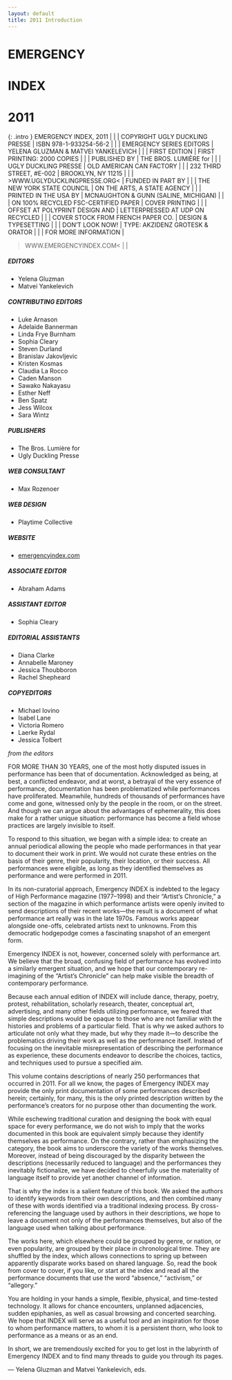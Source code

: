 ```yaml
---
layout: default
title: 2011 Introduction
---
```


# EMERGENCY
# INDEX
# 2011

{: .intro }
EMERGENCY INDEX, 2011 |  | 
 | COPYRIGHT UGLY DUCKLING PRESSE | 
ISBN 978-1-933254-56-2 |  | 
 | EMERGENCY SERIES EDITORS | 
YELENA GLUZMAN & MATVEI YANKELEVICH |  | 
 | FIRST EDITION | 
FIRST PRINTING: 2000 COPIES |  | 
 | PUBLISHED BY | 
THE BROS. LUMIÈRE for |  | 
 | UGLY DUCKLING PRESSE | 
OLD AMERICAN CAN FACTORY |  | 
 | 232 THIRD STREET, #E-002 | 
BROOKLYN, NY 11215 |  | 
 | >WWW.UGLYDUCKLINGPRESSE.ORG< | 
FUNDED IN PART BY |  | 
 | THE NEW YORK STATE COUNCIL | 
ON THE ARTS, A STATE AGENCY |  | 
 | PRINTED IN THE USA BY | 
MCNAUGHTON & GUNN (SALINE, MICHIGAN) |  | 
 | ON 100% RECYCLED FSC-CERTIFIED PAPER | 
COVER PRINTING |  | 
 | OFFSET AT POLYPRINT DESIGN AND | 
LETTERPRESSED AT UDP ON RECYCLED |  | 
 | COVER STOCK FROM FRENCH PAPER CO. | 
DESIGN & TYPESETTING |  | 
 | DON’T LOOK NOW! | 
TYPE: AKZIDENZ GROTESK & ORATOR |  | 
 | FOR MORE INFORMATION | 
>WWW.EMERGENCYINDEX.COM< |  | 

<!-- masthead 2011 -->

##### EDITORS

* Yelena Gluzman
* Matvei Yankelevich

##### CONTRIBUTING EDITORS

* Luke Arnason
* Adelaide Bannerman
* Linda Frye Burnham
* Sophia Cleary
* Steven Durland
* Branislav Jakovljevic
* Kristen Kosmas
* Claudia La Rocco
* Caden Manson
* Sawako Nakayasu
* Esther Neff
* Ben Spatz
* Jess Wilcox
* Sara Wintz

##### PUBLISHERS

* The Bros. Lumière for
* Ugly Duckling Presse

##### WEB CONSULTANT

* Max Rozenoer

##### WEB DESIGN

* Playtime Collective

##### WEBSITE

* [emergencyindex.com](http://emergencyindex.com)

##### ASSOCIATE EDITOR

* Abraham Adams

##### ASSISTANT EDITOR

* Sophia Cleary

##### EDITORIAL ASSISTANTS

* Diana Clarke
* Annabelle Maroney
* Jessica Thoubboron
* Rachel Shepheard

##### COPYEDITORS

* Michael Iovino
* Isabel Lane
* Victoria Romero
* Laerke Rydal
* Jessica Tolbert


_from the editors_

FOR MORE THAN 30 YEARS, one of the most hotly disputed issues in performance has been that of documentation. Acknowledged as being, at best, a conflicted endeavor, and at worst, a betrayal of the very essence of performance, documentation has been problematized while performances have proliferated. Meanwhile, hundreds of thousands of performances have come and gone, witnessed only by the people in the room, or on the street. And though we can argue about the advantages of ephemerality, this does make for a rather unique situation: performance has become a field whose practices are largely invisible to itself.

To respond to this situation, we began with a simple idea: to create an annual periodical allowing the people who made performances in that year to document their work in print. We would not curate these entries on the basis of their genre, their popularity, their location, or their success. All performances were eligible, as long as they identified themselves as performance and were performed in 2011.

In its non-curatorial approach, Emergency INDEX is indebted to the legacy of High Performance magazine (1977–1998) and their “Artist’s Chronicle,” a section of the magazine in which performance artists were openly invited to send descriptions of their recent works—the result is a document of what performance art really was in the late 1970s. Famous works appear alongside one-offs, celebrated artists next to unknowns. From this democratic hodgepodge comes a fascinating snapshot of an emergent form.

Emergency INDEX is not, however, concerned solely with performance art. We believe that the broad, confusing field of performance has evolved into a similarly emergent situation, and we hope that our contemporary re-imagining of the “Artist’s Chronicle” can help make visible the breadth of contemporary performance.

Because each annual edition of INDEX will include dance, therapy, poetry, protest, rehabilitation, scholarly research, theater, conceptual art, advertising, and many other fields utilizing performance, we feared that simple descriptions would be opaque to those who are not familiar with the histories and problems of a particular field. That is why we asked authors to articulate not only what they made, but why they made it—to describe the problematics driving their work as well as the performance itself. Instead of focusing on the inevitable misrepresentation of describing the performance as experience, these documents endeavor to describe the choices, tactics, and techniques used to pursue a specified aim.

This volume contains descriptions of nearly 250 performances that occurred in 2011. For all we know, the pages of Emergency INDEX may provide the only print documentation of some performances described herein; certainly, for many, this is the only printed description written by the performance’s creators for no purpose other than documenting the work.

While eschewing traditional curation and designing the book with equal space for every performance, we do not wish to imply that the works documented in this book are equivalent simply because they identify themselves as performance. On the contrary, rather than emphasizing the category, the book aims to underscore the variety of the works themselves. Moreover, instead of being discouraged by the disparity between the descriptions (necessarily reduced to language) and the performances they inevitably fictionalize, we have decided to cheerfully use the materiality of language itself to provide yet another channel of information.

That is why the index is a salient feature of this book. We asked the authors to identify keywords from their own descriptions, and then combined many of these with words identified via a traditional indexing process. By cross-referencing the language used by authors in their descriptions, we hope to leave a document not only of the performances themselves, but also of the language used when talking about performance.

The works here, which elsewhere could be grouped by genre, or nation, or even popularity, are grouped by their place in chronological time. They are shuffled by the index, which allows connections to spring up between apparently disparate works based on shared language. So, read the book from cover to cover, if you like, or start at the index and read all the performance documents that use the word “absence,” “activism,” or “allegory.”

You are holding in your hands a simple, flexible, physical, and time-tested technology. It allows for chance encounters, unplanned adjacencies, sudden epiphanies, as well as casual browsing and concerted searching. We hope that INDEX will serve as a useful tool and an inspiration for those to whom performance matters, to whom it is a persistent thorn, who look to performance as a means or as an end.

In short, we are tremendously excited for you to get lost in the labyrinth of Emergency INDEX and to find many threads to guide you through its pages.

— Yelena Gluzman and Matvei Yankelevich, eds.
